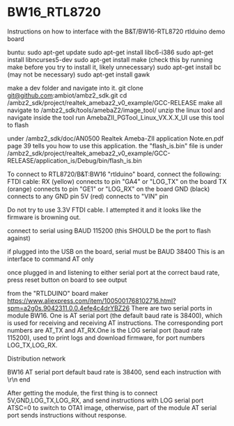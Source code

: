 # BW16_RTL8720
Instructions on how to interface with the B&amp;T/BW16-RTL8720 rtlduino demo board

buntu:
sudo apt-get update
sudo apt-get install libc6-i386
sudo apt-get install libncurses5-dev
sudo apt-get install make (check this by running make before you try to install it, likely unnecessary)
sudo apt-get install bc (may not be necessary)
sudo apt-get install gawk


make a dev folder and navigate into it.
git clone git@github.com:ambiot/ambz2_sdk.git
cd /ambz2_sdk/project/realtek_amebaz2_v0_example/GCC-RELEASE
make all
navigate to /ambz2_sdk/tools/amebaZ2/image_tool/
unzip the linux tool and navigate inside the tool
run AmebaZII_PGTool_Linux_VX.X.X_UI
use this tool to flash

under /ambz2_sdk/doc/AN0500 Realtek Ameba-ZII application Note.en.pdf 
page 39 tells you how to use this application. the "flash_is.bin" file
is under  /ambz2_sdk/project/realtek_amebaz2_v0_example/GCC-RELEASE/application_is/Debug/bin/flash_is.bin

To connect to RTL8720/B&T:BW16 "rtlduino" board, connect the following:
FTDI cable: 
RX (yellow) connects to pin "GA4" or "LOG_TX" on the board 
TX (orange) connects to pin "GE1" or "LOG_RX" on the board
GND (black) connects to any GND pin
5V (red) connects to "VIN" pin

Do not try to use 3.3V FTDI cable. I attempted it and it looks like the firmware is browning out.

connect to serial using BAUD 115200 (this SHOULD be the port to flash against)

if plugged into the USB on the board, serial must be BAUD 38400
This is an interface to command AT only 

once plugged in and listening to either serial port at the correct baud rate, press reset button on board to see output






from the "RTLDUINO" board maker
https://www.aliexpress.com/item/1005001768102716.html?spm=a2g0s.9042311.0.0.4efe4c4drYBZ26
There are two serial ports in module BW16. One is AT serial port (the default baud rate is 38400), which is used for receiving and receiving AT instructions. The corresponding port numbers are AT_TX and AT_RX.One is the LOG serial port (baud rate 115200), used to print logs and download firmware, for port numbers LOG_TX,LOG_RX.

 Distribution network

BW16 AT serial port default baud rate is 38400, send each instruction with \r\n end

After getting the module, the first thing is to connect 5V,GND,LOG_TX,LOG_RX, and send instructions with LOG serial port ATSC=0 to switch to OTA1 image, otherwise, part of the module AT serial port sends instructions without response.


